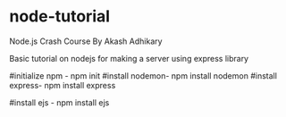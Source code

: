 # node-tutorial
 Node.js Crash Course By Akash Adhikary

Basic tutorial on nodejs for making a server using express library

#initialize npm - npm init
#install nodemon- npm install nodemon
#install express- npm install express

#install ejs - npm install ejs